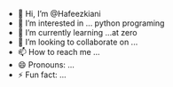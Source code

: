 - 👋 Hi, I’m @Hafeezkiani
- 👀 I’m interested in ... python programing 
- 🌱 I’m currently learning ...at zero 
- 💞️ I’m looking to collaborate on ...
- 📫 How to reach me ...
- 😄 Pronouns: ...
- ⚡ Fun fact: ...

<!---
Hafeezkiani/Hafeezkiani is a ✨ special ✨ repository because its `README.md` (this file) appears on your GitHub profile.
You can click the Preview link to take a look at your changes.
--->
